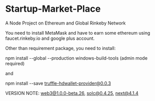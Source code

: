 # Startup-Market-Place
A Node Project on Ethereum and Global Rinkeby Network

You need to install MetaMask and have to earn some ethereum using faucet.rinkeby.io and google plus account.

Other than requirement package, you need to install:

npm install --global --production windows-build-tools (admin mode required)

and

npm install --save truffle-hdwallet-provider@0.0.3

VERSION NOTE: web3@1.0.0-beta.26, solc@0.4.25, next@4.1.4


